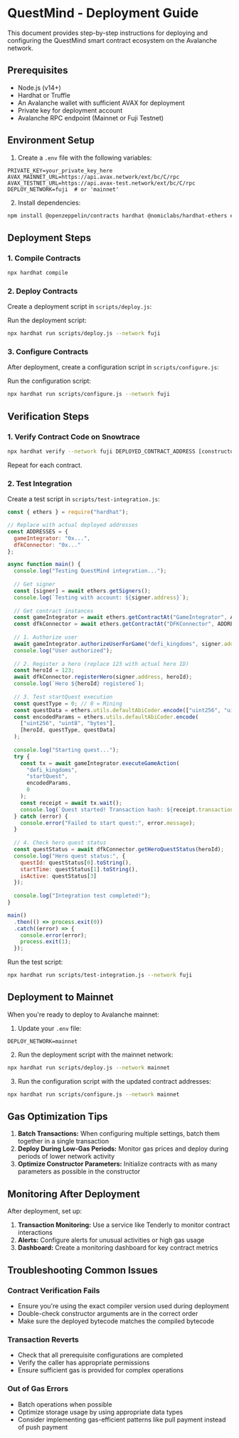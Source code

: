 # QuestMind - Deployment Guide

This document provides step-by-step instructions for deploying and configuring the QuestMind smart contract ecosystem on the Avalanche network.

## Prerequisites

- Node.js (v14+)
- Hardhat or Truffle
- An Avalanche wallet with sufficient AVAX for deployment
- Private key for deployment account
- Avalanche RPC endpoint (Mainnet or Fuji Testnet)

## Environment Setup

1. Create a `.env` file with the following variables:
```
PRIVATE_KEY=your_private_key_here
AVAX_MAINNET_URL=https://api.avax.network/ext/bc/C/rpc
AVAX_TESTNET_URL=https://api.avax-test.network/ext/bc/C/rpc
DEPLOY_NETWORK=fuji  # or 'mainnet'
```

2. Install dependencies:
```bash
npm install @openzeppelin/contracts hardhat @nomiclabs/hardhat-ethers ethers
```

## Deployment Steps

### 1. Compile Contracts

```bash
npx hardhat compile
```

### 2. Deploy Contracts

Create a deployment script in `scripts/deploy.js`:

Run the deployment script:
```bash
npx hardhat run scripts/deploy.js --network fuji
```

### 3. Configure Contracts

After deployment, create a configuration script in `scripts/configure.js`:

Run the configuration script:
```bash
npx hardhat run scripts/configure.js --network fuji
```

## Verification Steps

### 1. Verify Contract Code on Snowtrace

```bash
npx hardhat verify --network fuji DEPLOYED_CONTRACT_ADDRESS [constructor arguments if any]
```

Repeat for each contract.

### 2. Test Integration

Create a test script in `scripts/test-integration.js`:

```javascript
const { ethers } = require("hardhat");

// Replace with actual deployed addresses
const ADDRESSES = {
  gameIntegrator: "0x...",
  dfkConnector: "0x..."
};

async function main() {
  console.log("Testing QuestMind integration...");
  
  // Get signer
  const [signer] = await ethers.getSigners();
  console.log(`Testing with account: ${signer.address}`);
  
  // Get contract instances
  const gameIntegrator = await ethers.getContractAt("GameIntegrator", ADDRESSES.gameIntegrator);
  const dfkConnector = await ethers.getContractAt("DFKConnector", ADDRESSES.dfkConnector);
  
  // 1. Authorize user
  await gameIntegrator.authorizeUserForGame("defi_kingdoms", signer.address, true);
  console.log("User authorized");
  
  // 2. Register a hero (replace 123 with actual hero ID)
  const heroId = 123;
  await dfkConnector.registerHero(signer.address, heroId);
  console.log(`Hero ${heroId} registered`);
  
  // 3. Test startQuest execution
  const questType = 0; // 0 = Mining
  const questData = ethers.utils.defaultAbiCoder.encode(["uint256", "uint256"], [0, 0]);
  const encodedParams = ethers.utils.defaultAbiCoder.encode(
    ["uint256", "uint8", "bytes"],
    [heroId, questType, questData]
  );
  
  console.log("Starting quest...");
  try {
    const tx = await gameIntegrator.executeGameAction(
      "defi_kingdoms",
      "startQuest",
      encodedParams,
      0
    );
    const receipt = await tx.wait();
    console.log(`Quest started! Transaction hash: ${receipt.transactionHash}`);
  } catch (error) {
    console.error("Failed to start quest:", error.message);
  }
  
  // 4. Check hero quest status
  const questStatus = await dfkConnector.getHeroQuestStatus(heroId);
  console.log("Hero quest status:", {
    questId: questStatus[0].toString(),
    startTime: questStatus[1].toString(),
    isActive: questStatus[3]
  });
  
  console.log("Integration test completed!");
}

main()
  .then(() => process.exit(0))
  .catch((error) => {
    console.error(error);
    process.exit(1);
  });
```

Run the test script:
```bash
npx hardhat run scripts/test-integration.js --network fuji
```

## Deployment to Mainnet

When you're ready to deploy to Avalanche mainnet:

1. Update your `.env` file:
```
DEPLOY_NETWORK=mainnet
```

2. Run the deployment script with the mainnet network:
```bash
npx hardhat run scripts/deploy.js --network mainnet
```

3. Run the configuration script with the updated contract addresses:
```bash
npx hardhat run scripts/configure.js --network mainnet
```

## Gas Optimization Tips

1. **Batch Transactions:** When configuring multiple settings, batch them together in a single transaction
2. **Deploy During Low-Gas Periods:** Monitor gas prices and deploy during periods of lower network activity
3. **Optimize Constructor Parameters:** Initialize contracts with as many parameters as possible in the constructor


## Monitoring After Deployment

After deployment, set up:

1. **Transaction Monitoring:** Use a service like Tenderly to monitor contract interactions
2. **Alerts:** Configure alerts for unusual activities or high gas usage
3. **Dashboard:** Create a monitoring dashboard for key contract metrics

## Troubleshooting Common Issues

### Contract Verification Fails
- Ensure you're using the exact compiler version used during deployment
- Double-check constructor arguments are in the correct order
- Make sure the deployed bytecode matches the compiled bytecode

### Transaction Reverts
- Check that all prerequisite configurations are completed
- Verify the caller has appropriate permissions
- Ensure sufficient gas is provided for complex operations

### Out of Gas Errors
- Batch operations when possible
- Optimize storage usage by using appropriate data types
- Consider implementing gas-efficient patterns like pull payment instead of push payment